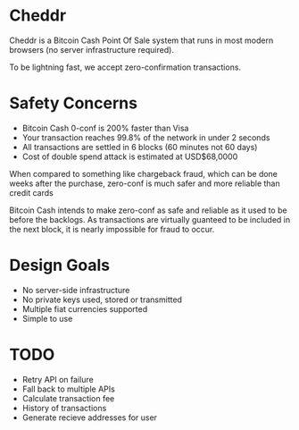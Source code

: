 # Cheddr

Cheddr is a Bitcoin Cash Point Of Sale system that runs in most modern browsers (no server infrastructure required).

To be lightning fast, we accept zero-confirmation transactions.

# Safety Concerns

- Bitcoin Cash 0-conf is 200% faster than Visa 
- Your transaction reaches 99.8% of the network in under 2 seconds
- All transactions are settled in 6 blocks (60 minutes not 60 days)
- Cost of double spend attack is estimated at USD$68,0000

When compared to something like chargeback fraud, which can be done weeks after the purchase, zero-conf is much safer and more reliable than credit cards

Bitcoin Cash intends to make zero-conf as safe and reliable as it used to be before the backlogs. As transactions are virtually guanteed to be included in the next block, it is nearly impossible for fraud to occur. 

# Design Goals

- No server-side infrastructure
- No private keys used, stored or transmitted
- Multiple fiat currencies supported
- Simple to use

# TODO
- Retry API on failure
- Fall back to multiple APIs
- Calculate transaction fee
- History of transactions
- Generate recieve addresses for user